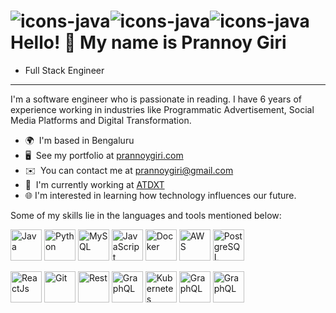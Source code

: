![icons-java](https://github.com/prannoygiri/prannoygiri/assets/8298294/1af8d3fa-7a99-4411-8f16-90c4da17ab51)![icons-java](https://github.com/prannoygiri/prannoygiri/assets/8298294/2788542e-27cd-4e33-9985-717bd207ad80)![icons-java](https://github.com/prannoygiri/prannoygiri/assets/8298294/0e5ac5fa-3392-4188-9569-390b8e591da3)Hello! 👋 My name is Prannoy Giri
=============================
* Full Stack Engineer
-------------------

I'm a software engineer who is passionate in reading. I have 6 years of experience working in industries like Programmatic Advertisement, Social Media Platforms and Digital Transformation.

*   🌍  I'm based in Bengaluru
*   🖥️  See my portfolio at [prannoygiri.com](http://prannoygiri.com)
*   ✉️  You can contact me at [prannoygiri@gmail.com](mailto:prannoygiri@gmail.com)
*   🚀  I'm currently working at [ATDXT](http://atdxt.com)
*   🌐  I'm interested in learning how technology influences our future.

Some of my skills lie in the languages and tools mentioned below:

  <a target="_blank" rel="noopener noreferrer nofollow"><img src="https://github.com/prannoygiri/prannoygiri/assets/8298294/42c55d78-eb24-4241-8781-dcb4cc5cf93b![icons8-java]" alt="Java" width="50" height="50" style="max-width: 100%;"></a> 
  <a target="_blank" rel="noopener noreferrer nofollow"><img src="https://github.com/prannoygiri/prannoygiri/assets/8298294/a3b5d551-d2f7-4804-b3eb-ec41ac268b1a![icons8-python]" alt="Python" width="50" height="50" style="max-width: 100%;"></a>
  <a target="_blank" rel="noopener noreferrer nofollow"><img src="https://github.com/prannoygiri/prannoygiri/assets/8298294/808415db-80a0-46c8-b43d-64b3b2e99a02![icons8-mysql-48]" alt="MySQL" width="50" height="50" style="max-width: 100%;"></a>
  <a target="_blank" rel="noopener noreferrer nofollow"><img src="https://github.com/prannoygiri/prannoygiri/assets/8298294/c6f13e35-82f9-4361-ba7d-7b56e55f73d5![icons8-javascript]" alt="JavaScript" width="50" height="50" style="max-width: 100%;"></a>
  <a target="_blank" rel="noopener noreferrer nofollow"><img src="https://github.com/prannoygiri/prannoygiri/assets/8298294/ee45da30-9554-4036-b04f-530a765b92ba![icons8-docker-48]" alt="Docker" width="50" height="50" style="max-width: 100%;"></a>
  <a target="_blank" rel="noopener noreferrer nofollow"><img src="https://github.com/prannoygiri/prannoygiri/assets/8298294/5cb881b3-8a2b-4701-899d-813d82acd819![icons8-amazon-web-services-48]" alt="AWS" width="50" height="50" style="max-width: 100%;"></a>
    <a target="_blank" rel="noopener noreferrer nofollow"><img src="https://github.com/prannoygiri/prannoygiri/assets/8298294/5f1cd8ba-f2bf-440c-9fec-226bcefa60bd![icons8-postgresql-48]" alt="PostgreSQL" width="50" height="50" style="max-width: 100%;"></a>

  <a target="_blank" rel="noopener noreferrer nofollow"><img src="https://techstack-generator.vercel.app/react-icon.svg" alt="ReactJs" width="50" height="50" style="max-width: 100%;"></a>
  <a target="_blank" rel="noopener noreferrer nofollow"><img src="https://techstack-generator.vercel.app/github-icon.svg" alt="Git" width="50" height="50" style="max-width: 100%;"></a>
  <a target="_blank" rel="noopener noreferrer nofollow"><img src="https://techstack-generator.vercel.app/restapi-icon.svg" alt="Rest" width="50" height="50" style="max-width: 100%;"></a>
  <a target="_blank" rel="noopener noreferrer nofollow"><img src="https://techstack-generator.vercel.app/graphql-icon.svg" alt="GraphQL" width="50" height="50" style="max-width: 100%;"></a>
  <a target="_blank" rel="noopener noreferrer nofollow"><img src="https://techstack-generator.vercel.app/kubernetes-icon.svg" alt="Kubernetes" width="50" height="50" style="max-width: 100%;"></a>
  <a target="_blank" rel="noopener noreferrer nofollow"><img src="https://techstack-generator.vercel.app/nginx-icon.svg" alt="GraphQL" width="50" height="50" style="max-width: 100%;"></a>
  <a target="_blank" rel="noopener noreferrer nofollow"><img src="https://techstack-generator.vercel.app/python-icon.svg" alt="GraphQL" width="50" height="50" style="max-width: 100%;"></a>

  
